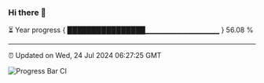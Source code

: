 ### Hi there 👋

⏳ Year progress { ████████████████▁▁▁▁▁▁▁▁▁▁▁▁▁▁ } 56.08 %

---

⏰ Updated on Wed, 24 Jul 2024 06:27:25 GMT

![Progress Bar CI](https://github.com/ZhaoGui/ZhaoGui/workflows/Progress%20Bar%20CI/badge.svg)
